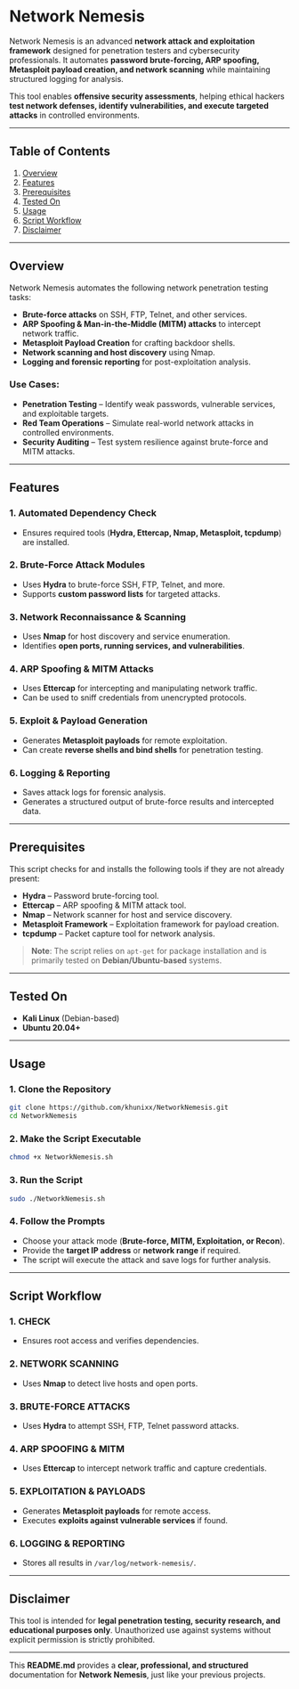 # Network Nemesis  

Network Nemesis is an advanced **network attack and exploitation framework** designed for penetration testers and cybersecurity professionals. It automates **password brute-forcing, ARP spoofing, Metasploit payload creation, and network scanning** while maintaining structured logging for analysis.  

This tool enables **offensive security assessments**, helping ethical hackers **test network defenses, identify vulnerabilities, and execute targeted attacks** in controlled environments.  

---

## Table of Contents  

1. [Overview](#overview)  
2. [Features](#features)  
3. [Prerequisites](#prerequisites)  
4. [Tested On](#tested-on)  
5. [Usage](#usage)  
6. [Script Workflow](#script-workflow)  
7. [Disclaimer](#disclaimer)  

---

## Overview  

Network Nemesis automates the following network penetration testing tasks:  

- **Brute-force attacks** on SSH, FTP, Telnet, and other services.  
- **ARP Spoofing & Man-in-the-Middle (MITM) attacks** to intercept network traffic.  
- **Metasploit Payload Creation** for crafting backdoor shells.  
- **Network scanning and host discovery** using Nmap.  
- **Logging and forensic reporting** for post-exploitation analysis.  

### Use Cases:  

- **Penetration Testing** – Identify weak passwords, vulnerable services, and exploitable targets.  
- **Red Team Operations** – Simulate real-world network attacks in controlled environments.  
- **Security Auditing** – Test system resilience against brute-force and MITM attacks.  

---

## Features  

### 1. Automated Dependency Check  
- Ensures required tools (**Hydra, Ettercap, Nmap, Metasploit, tcpdump**) are installed.  

### 2. Brute-Force Attack Modules  
- Uses **Hydra** to brute-force SSH, FTP, Telnet, and more.  
- Supports **custom password lists** for targeted attacks.  

### 3. Network Reconnaissance & Scanning  
- Uses **Nmap** for host discovery and service enumeration.  
- Identifies **open ports, running services, and vulnerabilities**.  

### 4. ARP Spoofing & MITM Attacks  
- Uses **Ettercap** for intercepting and manipulating network traffic.  
- Can be used to sniff credentials from unencrypted protocols.  

### 5. Exploit & Payload Generation  
- Generates **Metasploit payloads** for remote exploitation.  
- Can create **reverse shells and bind shells** for penetration testing.  

### 6. Logging & Reporting  
- Saves attack logs for forensic analysis.  
- Generates a structured output of brute-force results and intercepted data.  

---

## Prerequisites  

This script checks for and installs the following tools if they are not already present:  

- **Hydra** – Password brute-forcing tool.  
- **Ettercap** – ARP spoofing & MITM attack tool.  
- **Nmap** – Network scanner for host and service discovery.  
- **Metasploit Framework** – Exploitation framework for payload creation.  
- **tcpdump** – Packet capture tool for network analysis.  

> **Note**: The script relies on `apt-get` for package installation and is primarily tested on **Debian/Ubuntu-based** systems.  

---

## Tested On  

- **Kali Linux** (Debian-based)  
- **Ubuntu 20.04+**  

---

## Usage  

### 1. Clone the Repository  

```bash
git clone https://github.com/khunixx/NetworkNemesis.git
cd NetworkNemesis
```

### 2. Make the Script Executable  

```bash
chmod +x NetworkNemesis.sh
```

### 3. Run the Script  

```bash
sudo ./NetworkNemesis.sh
```

### 4. Follow the Prompts  

- Choose your attack mode (**Brute-force, MITM, Exploitation, or Recon**).  
- Provide the **target IP address** or **network range** if required.  
- The script will execute the attack and save logs for further analysis.  

---

## Script Workflow  

### 1. CHECK  
- Ensures root access and verifies dependencies.  

### 2. NETWORK SCANNING  
- Uses **Nmap** to detect live hosts and open ports.  

### 3. BRUTE-FORCE ATTACKS  
- Uses **Hydra** to attempt SSH, FTP, Telnet password attacks.  

### 4. ARP SPOOFING & MITM  
- Uses **Ettercap** to intercept network traffic and capture credentials.  

### 5. EXPLOITATION & PAYLOADS  
- Generates **Metasploit payloads** for remote access.  
- Executes **exploits against vulnerable services** if found.  

### 6. LOGGING & REPORTING  
- Stores all results in `/var/log/network-nemesis/`.  

---

## Disclaimer  

This tool is intended for **legal penetration testing, security research, and educational purposes only**. Unauthorized use against systems without explicit permission is strictly prohibited.  

---

This **README.md** provides a **clear, professional, and structured** documentation for **Network Nemesis**, just like your previous projects.  
